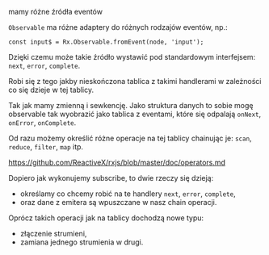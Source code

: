 mamy różne źródła eventów

`Observable` ma różne adaptery do różnych rodzajów eventów, np.:

```const node = document.querySelector('input[type=text]');
const input$ = Rx.Observable.fromEvent(node, 'input');
```

Dzięki czemu może takie źródło wystawić pod standardowym interfejsem: `next`, `error`, `complete`.

Robi się z tego jakby nieskończona tablica z takimi handlerami w zależności co się dzieje w tej tablicy.

Tak jak mamy zmienną i sewkencję. Jako struktura danych to sobie mogę observable tak wyobrazić jako tablica z eventami, które się odpalają `onNext`, `onError`, `onComplete`.

Od razu możemy określić różne operacje na tej tablicy chainując je: `scan`, `reduce`, `filter`, `map` itp.

https://github.com/ReactiveX/rxjs/blob/master/doc/operators.md

Dopiero jak wykonujemy subscribe, to dwie rzeczy się dzieją:

- określamy co chcemy robić na te handlery `next`, `error`, `complete`,
- oraz dane z emitera są wpuszczane w nasz chain operacji.

Oprócz takich operacji jak na tablicy dochodzą nowe typu:

- złączenie strumieni,
- zamiana jednego strumienia w drugi.